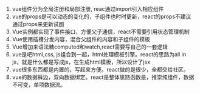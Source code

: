 1. vue组件分为全局注册和局部注册, reac通过import引入相应组件
2. vue的props是可以动态的变化的，子组件也时时更新，react的props不建议通过props来更新试图
3. Vue实例都实现了事件接口，方便父子通信，react不需要引用状态管理机制
4. Vue使用插槽分发内容，混合父组件的内容和子组件的模板
5. Vue增加来语法糖computed和watch,react需要写自己的一套逻辑
6. vue是吧html,css, js组合到一起，html处理模板引擎。react的思路为all in js，就是什么都是写成js，在生成html模板，所以设计了jsx
7. vue很多东西都是内置的，写起来方便。react做的是很少，全都交给社区。
8. vue的数据裤边，双向数据绑定。react是整体思路函数是，推崇纯组件，数据不可变，单项数据流。
